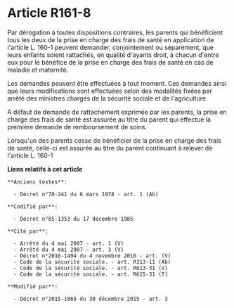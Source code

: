 # Article R161-8

Par dérogation à toutes dispositions contraires, les parents qui bénéficient tous les deux de la prise en charge des frais de
santé en application de l'article L. 160-1 peuvent demander, conjointement ou séparément, que leurs enfants soient rattachés,
en qualité d'ayants droit, à chacun d'entre eux pour le bénéfice de la prise en charge des frais de santé en cas de maladie
et maternité.

Les demandes peuvent être effectuées à tout moment. Ces demandes ainsi que leurs modifications sont effectuées selon des
modalités fixées par arrêté des ministres chargés de la sécurité sociale et de l'agriculture.

A défaut de demande de rattachement exprimée par les parents, la prise en charge des frais de santé est assurée au titre du
parent qui effectue la première demande de remboursement de soins. 

Lorsqu'un des parents cesse de bénéficier de la prise en charge des frais de santé, celle-ci est assurée au titre du parent
continuant à relever de l'article L. 160-1

**Liens relatifs à cet article**

	**Anciens textes**:

	  - Décret n°78-241 du 6 mars 1978 - art. 1 (Ab)

	**Codifié par**:

	  - Décret n°85-1353 du 17 décembre 1985

	**Cité par**:

	  - Arrêté du 4 mai 2007 - art. 1 (V)
	  - Arrêté du 4 mai 2007 - art. 3 (V)
	  - Décret n°2016-1494 du 4 novembre 2016 - art. (V)
	  - Code de la sécurité sociale. - art. R313-11 (Ab)
	  - Code de la sécurité sociale. - art. R613-31 (V)
	  - Code de la sécurité sociale. - art. R615-31 (T)

	**Modifié par**:

	  - Décret n°2015-1865 du 30 décembre 2015 - art. 3

